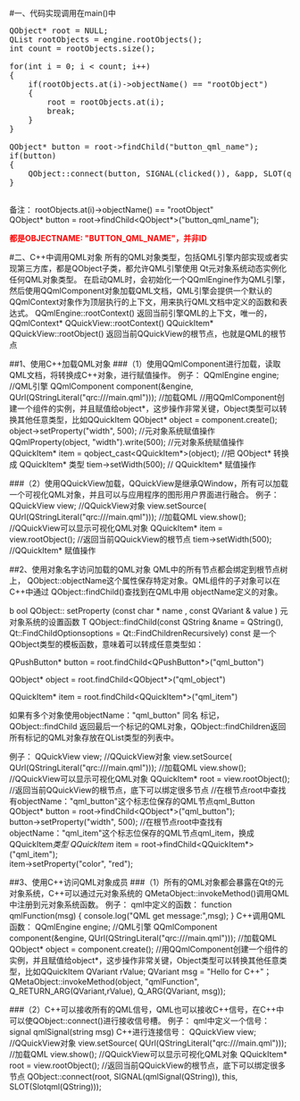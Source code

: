 #一、代码实现调用在main()中
<pre>
QObject* root = NULL;
QList<QObject*> rootObjects = engine.rootObjects();
int count = rootObjects.size();

for(int i = 0; i < count; i++)
{
    if(rootObjects.at(i)->objectName() == "rootObject")
    {
        root = rootObjects.at(i);
        break;
    }
}

QObject* button = root->findChild<QObject*>("button_qml_name");
if(button)
{
    QObject::connect(button, SIGNAL(clicked()), &app, SLOT(quit()));
}

</pre>  
  
备注：
rootObjects.at(i)->objectName() == "rootObject"  
QObject* button = root->findChild<QObject*>("button_qml_name");  

**<font color = 'red'>都是OBJECTNAME: "BUTTON_QML_NAME"，并非ID</font>**

#二、C++中调用QML对象
所有的QML对象类型，包括QML引擎内部实现或者实现第三方库，都是QObject子类，都允许QML引擎使用 Qt元对象系统动态实例化任何QML对象类型。
在启动QML时，会初始化一个QQmlEngine作为QML引擎，然后使用QQmlComponent对象加载QML文档，QML引擎会提供一个默认的QQmlContext对象作为顶层执行的上下文，用来执行QML文档中定义的函数和表达式。
QQmlEngine::rootContext() 返回当前引擎QML的上下文，唯一的，QQmlContext* QQuickView::rootContext()
QQuickItem* QQuickView::rootObject() 返回当前QQuickView的根节点，也就是QML的根节点

##1、使用C++加载QML对象
###（1）使用QQmlComponent进行加载，读取QML文档，将转换成C++对象，进行赋值操作。
例子：
QQmlEngine engine;                                                                                  //QML引擎
QQmlComponent component(&engine, QUrl(QStringLiteral("qrc:///main.qml")));        //加载QML
//用QQmlComponent创建一个组件的实例，并且赋值给object*，这步操作非常关键，Object类型可以转换其他任意类型，比如QQuickItem
QObject* object = component.create();                   
object->setProperty("width", 500);                                                            //元对象系统赋值操作
QQmlProperty(object, "width").write(500);                                               //元对象系统赋值操作
QQuickItem* item = qobject_cast<QQuickItem*>(object);                     //把 QObject* 转换成 QQuickItem* 类型
tiem->setWidth(500);                                                                                // QQuickItem* 赋值操作

###（2）使用QQuickView加载，QQuickView是继承QWindow，所有可以加载一个可视化QML对象，并且可以与应用程序的图形用户界面进行融合。
例子：
QQuickView view;                                                                        //QQuickView对象
view.setSource( QUrl(QStringLiteral("qrc:///main.qml")));        //加载QML
view.show();                                                                                  //QQuickView可以显示可视化QML对象
QQuickItem* item = view.rootObject();                                    //返回当前QQuickView的根节点
tiem->setWidth(500);                                                                  //QQuickItem* 赋值操作


##2、使用对象名字访问加载的QML对象
QML中的所有节点都会绑定到根节点树上， QObject::objectName这个属性保存特定对象。QML组件的子对象可以在C++中通过  QObject::findChild()查找到在QML中用 objectName定义的对象。

b ool  QObject:: setProperty (const  char  * name , const  QVariant  & value )  元对象系统的设置函数
T QObject::findChild(const QString &name = QString(), Qt::FindChildOptionsoptions = Qt::FindChildrenRecursively) const  是一个QObject类型的模板函数，意味着可以转成任意类型如：

QPushButton* button = root.findChild<QPushButton*>("qml_button")

QObject* object = root.findChild<QObject*>("qml_object")

QQuickItem* item = root.findChild<QQuickItem*>("qml_item")

如果有多个对象使用objectName："qml_button" 同名 标记， QObject::findChild 返回最后一个标记的QML对象，QObject::findChildren返回所有标记的QML对象存放在QList类型的列表中。

例子：
QQuickView  view;                                                                         //QQuickView对象
view.setSource( QUrl(QStringLiteral("qrc:///main.qml")));        //加载QML
view.show();                                                                                  //QQuickView可以显示可视化QML对象
QQuickItem* root = view.rootObject();                                       //返回当前QQuickView的根节点，底下可以绑定很多节点
                                                                             //在根节点root中查找有objectName："qml_button"这个标志位保存的QML节点qml_Button
QObject* button = root->findChild<QObject*>("qml_button");        
button->setProperty("width", 500);
                                                   //在根节点root中查找有 objectName："qml_item"这个标志位保存的QML节点qml_item，换成QQuickItem*类型
QQuickItem* item = root->findChild<QQuickItem*>("qml_item");    
item->setProperty("color", "red");


##3、使用C++访问QML对象成员
###（1）所有的QML对象都会暴露在Qt的元对象系统，C++可以通过元对象系统的 QMetaObject::invokeMethod()调用QML中注册到元对象系统函数。
例子：
qml中定义的函数：
function qmlFunction(msg)
{
    console.log("QML get message:",msg);
}
C++调用QML函数：
QQmlEngine engine;                                                                                  //QML引擎
QQmlComponent component(&engine,  QUrl(QStringLiteral("qrc:///main.qml")));        //加载QML
QObject* object = component.create();                     //用QQmlComponent创建一个组件的实例，并且赋值给object*，这步操作非常关键，Object类型可以转换其他任意类型，比如QQuickItem
QVariant rValue;
QVariant msg = "Hello for C++"；
QMetaObject::invokeMethod(object,  "qmlFunction",  Q_RETURN_ARG(QVariant,rValue),  Q_ARG(QVariant, msg));

###（2）C++可以接收所有的QML信号，QML也可以接收C++信号，在C++中可以使QObject::connect()进行接收信号槽。
例子：
qml中定义一个信号：
signal qmlSignal(string msg)
C++进行连接信号：
QQuickView  view;                                                                         //QQuickView对象
view.setSource( QUrl(QStringLiteral("qrc:///main.qml")));        //加载QML
view.show();                                                                                  //QQuickView可以显示可视化QML对象
QQuickItem* root = view.rootObject();                                       //返回当前QQuickView的根节点，底下可以绑定很多节点
QObject::connect(root,  SIGNAL(qmlSignal(QString)),  this,  SLOT(Slotqml(QString)));


